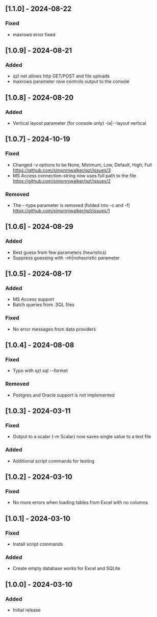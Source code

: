## [1.1.0] - 2024-08-22
### Fixed
- maxrows error fixed

## [1.0.9] - 2024-08-21
### Added
- qzl net allows http GET/POST and file uploads
- maxrows parameter now controls output to the console

## [1.0.8] - 2024-08-20
### Added
- Vertical layout parameter (for console only) -la|--layout vertical

## [1.0.7] - 2024-10-19
### Fixed
- Changed -v options to be None, Minimum, Low, Default, High, Full
https://github.com/simonnjwalker/qzl/issues/3
- MS Access connection-string now uses full path to the file
https://github.com/simonnjwalker/qzl/issues/2

### Removed
- The --type parameter is removed (folded into -c and -f)
https://github.com/simonnjwalker/qzl/issues/1

## [1.0.6] - 2024-08-29
### Added
- Best guess from few parameters (heuristics) 
- Suppress guessing with -nh|noheuristic parameter

## [1.0.5] - 2024-08-17
### Added
- MS Access support
- Batch queries from .SQL files

### Fixed
- No error messages from data providers

## [1.0.4] - 2024-08-08
### Fixed
- Typo with qzl sql --formet 

### Removed
- Postgres and Oracle support is not implemented

## [1.0.3] - 2024-03-11
### Fixed
- Output to a scalar (-m Scalar) now saves single value to a text file

### Added
- Additional script commands for testing

## [1.0.2] - 2024-03-10
### Fixed
- No more errors when loading tables from Excel with no columns

## [1.0.1] - 2024-03-10
### Fixed
- Install script commands

### Added
- Create empty database works for Excel and SQLite

## [1.0.0] - 2024-03-10
### Added
- Initial release
